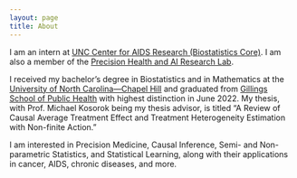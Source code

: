 ```yaml
---
layout: page
title: About
---
```


I am an intern at [UNC Center for AIDS Research (Biostatistics Core)](http://unccfar.org/portfolio/biostatistics/). I am also a member of the [Precision Health and AI Research Lab](https://tarheels.live/kosoroklab/).

I received my bachelor’s degree in Biostatistics and in Mathematics at the [University of North Carolina—Chapel Hill](https://www.unc.edu/) and graduated from [Gillings School of Public Health](https://sph.unc.edu/) with highest distinction in June 2022. My thesis, with Prof. Michael Kosorok being my thesis advisor, is titled “A Review of Causal Average Treatment Effect and Treatment Heterogeneity Estimation with Non-finite Action.”

I am interested in Precision Medicine, Causal Inference, Semi- and Non-parametric Statistics, and Statistical Learning, along with their applications in cancer, AIDS, chronic diseases, and more.

